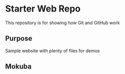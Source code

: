 # Starter Web Repo

This repository is for showing how Git and GitHub work

## Purpose

Sample website with plenty of files for demos

## Mokuba